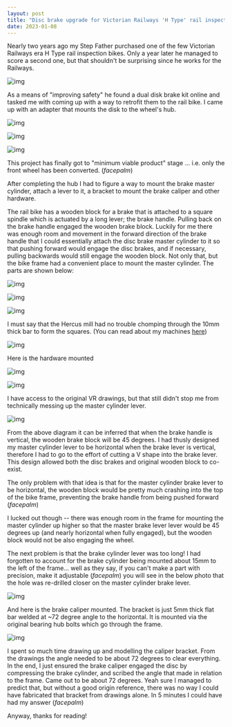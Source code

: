 ```yaml
---
layout: post
title: "Disc brake upgrade for Victorian Railways 'H Type' rail inspection bike"
date: 2023-01-08
---
```


Nearly two years ago my Step Father purchased one of the few Victorian Railways era H Type rail inspection bikes. Only a year later he managed to score a second one, but that shouldn't be surprising since he works for the Railways.

![img](https://bjnmercer.github.io/assets/machining/my_shed/20210326_185045.jpg)

As a means of "improving safety" he found a dual disk brake kit online and tasked me with coming up with a way to retrofit them to the rail bike. I came up with an adapter that mounts the disk to the wheel's hub.

![img](https://bjnmercer.github.io/assets/machining/my_shed/20220204_221126.jpg)

![img](https://bjnmercer.github.io/assets/machining/my_shed/20220225_223422.jpg)

![img](https://bjnmercer.github.io/assets/machining/my_shed/274179441_361798185799892_8632630284345164380_n.jpg)

This project has finally got to "minimum viable product" stage ... i.e. only the front wheel has been converted. (*facepalm*)

After completing the hub I had to figure a way to mount the brake master cylinder, attach a lever to it, a bracket to mount the brake caliper and other hardware.

The rail bike has a wooden block for a brake that is attached to a square spindle which is actuated by a long lever; the brake handle. Pulling back on the brake handle engaged the wooden brake block. Luckily for me there was enough room and movement in the forward direction of the brake handle that I could essentially attach the disc brake master cylinder to it so that pushing forward would engage the disc brakes, and if necessary, pulling backwards would still engage the wooden block. Not only that, but the bike frame had a convenient place to mount the master cylinder. The parts are shown below: 

![img](https://bjnmercer.github.io/assets/machining/rail_bike/20221016_175934.jpg)

![img](https://bjnmercer.github.io/assets/machining/rail_bike/20221016_175946.jpg)

![img](https://bjnmercer.github.io/assets/machining/rail_bike/20221016_180012.jpg)

I must say that the Hercus mill had no trouble chomping through the 10mm thick bar to form the squares. (You can read about my machines [here](/blog/2022/11/06/machining-introducing-my-shed))

![img](https://bjnmercer.github.io/assets/machining/rail_bike/20221015_174942.jpg)

Here is the hardware mounted

![img](https://bjnmercer.github.io/assets/machining/rail_bike/20221022_145856.jpg)

![img](https://bjnmercer.github.io/assets/machining/rail_bike/20221022_145911.jpg)


I have access to the original VR drawings, but that still didn't stop me from technically messing up the master cylinder lever.

![img](https://bjnmercer.github.io/assets/machining/rail_bike/brake_diagram.png)

From the above diagram it can be inferred that when the brake handle is vertical, the wooden brake block will be 45 degrees. I had thusly designed my master cylinder lever to be horizontal when the brake lever is vertical, therefore I had to go to the effort of cutting a V shape into the brake lever. This design allowed both the disc brakes and original wooden block to co-exist.

The only problem with that idea is that for the master cylinder brake lever to be horizontal, the wooden block would be pretty much crashing into the top of the bike frame, preventing the brake handle from being pushed forward (*facepalm*)

I lucked out though -- there was enough room in the frame for mounting the master cylinder up higher so that the master brake lever lever would be 45 degrees up (and nearly horizontal when fully engaged), but the wooden block would not be also engaging the wheel.

The next problem is that the brake cylinder lever was too long! I had forgotten to account for the brake cylinder being mounted about 15mm to the left of the frame... well as they say, if you can't make a part with precision, make it adjustable (*facepalm*)  you will see in the below photo that the hole was re-drilled closer on the master cylinder brake lever.

![img](https://bjnmercer.github.io/assets/machining/rail_bike/20221022_150058.jpg)

And here is the brake caliper mounted. The bracket is just 5mm thick flat bar welded at ~72 degree angle to the horizontal. It is mounted via the original bearing hub bolts which go through the frame. 

![img](https://bjnmercer.github.io/assets/machining/rail_bike/20221022_150509.jpg)

I spent so much time drawing up and modelling the caliper bracket. From the drawings the angle needed to be about 72 degrees to clear everything. In the end, I just ensured the brake caliper engaged the disc by compressing the brake cylinder, and scribed the angle that made in relation to the frame. Came out to be about 72 degrees. Yeah sure I managed to predict that, but without a good origin reference, there was no way I could have fabricated that bracket from drawings alone. In 5 minutes I could have had my answer (*facepalm*)

Anyway, thanks for reading!

